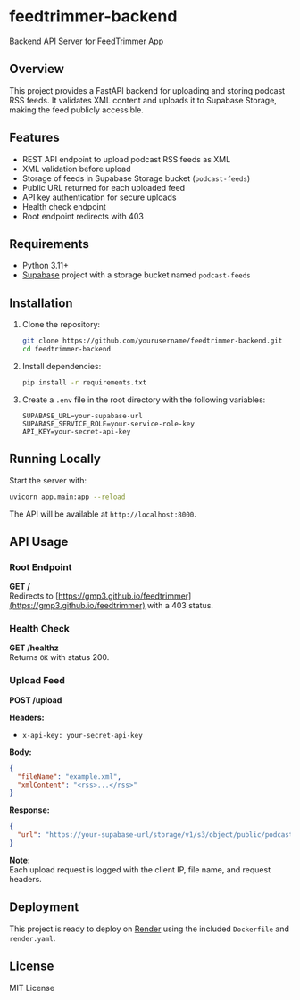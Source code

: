 # feedtrimmer-backend

Backend API Server for FeedTrimmer App

## Overview

This project provides a FastAPI backend for uploading and storing podcast RSS feeds. It validates XML content and uploads it to Supabase Storage, making the feed publicly accessible.

## Features

- REST API endpoint to upload podcast RSS feeds as XML
- XML validation before upload
- Storage of feeds in Supabase Storage bucket (`podcast-feeds`)
- Public URL returned for each uploaded feed
- API key authentication for secure uploads
- Health check endpoint
- Root endpoint redirects with 403

## Requirements

- Python 3.11+
- [Supabase](https://supabase.com/) project with a storage bucket named `podcast-feeds`

## Installation

1. Clone the repository:
    ```sh
    git clone https://github.com/yourusername/feedtrimmer-backend.git
    cd feedtrimmer-backend
    ```

2. Install dependencies:
    ```sh
    pip install -r requirements.txt
    ```

3. Create a `.env` file in the root directory with the following variables:
    ```
    SUPABASE_URL=your-supabase-url
    SUPABASE_SERVICE_ROLE=your-service-role-key
    API_KEY=your-secret-api-key
    ```

## Running Locally

Start the server with:

```sh
uvicorn app.main:app --reload
```

The API will be available at `http://localhost:8000`.

## API Usage

### Root Endpoint

**GET /**  
Redirects to [https://gmp3.github.io/feedtrimmer](https://gmp3.github.io/feedtrimmer) with a 403 status.

### Health Check

**GET /healthz**  
Returns `OK` with status 200.

### Upload Feed

**POST /upload**

**Headers:**
- `x-api-key: your-secret-api-key`

**Body:**
```json
{
  "fileName": "example.xml",
  "xmlContent": "<rss>...</rss>"
}
```

**Response:**
```json
{
  "url": "https://your-supabase-url/storage/v1/s3/object/public/podcast-feeds/example.xml"
}
```

**Note:**  
Each upload request is logged with the client IP, file name, and request headers.

## Deployment

This project is ready to deploy on [Render](https://render.com/) using the included `Dockerfile` and `render.yaml`.

## License

MIT License
